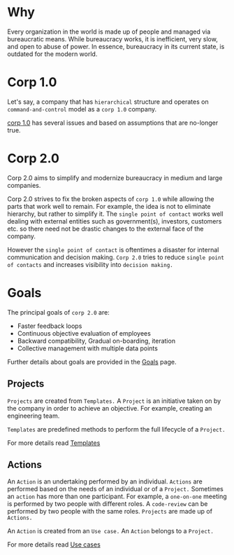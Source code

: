 # Why

 Every organization in the world is made up of people and managed via bureaucratic means. While bureaucracy works, it is inefficient, very slow, and open to abuse of power. In essence, bureaucracy in its current state, is outdated for the modern world.

# Corp 1.0

Let's say, a company that has `hierarchical` structure and operates on `command-and-control` model as a `corp 1.0` company.

[corp 1.0](CORP_1.0.md) has several issues and based on assumptions that are no-longer true.

# Corp 2.0

Corp 2.0 aims to simplify and modernize bureaucracy in medium and large companies.

Corp 2.0 strives to fix the broken aspects of `corp 1.0` while allowing the parts that work well to remain. For example, the idea is not to eliminate hierarchy, but rather to simplify it. The `single point of contact` works well dealing with external entities such as government(s), investors, customers etc. so there need not be drastic changes to the external face of the company.

However the `single point of contact` is oftentimes a disaster for internal communication and decision making. `Corp 2.0` tries to reduce `single point of contacts` and increases visibility into `decision making.`  

# Goals

The principal goals of `corp 2.0` are:

* Faster feedback loops
* Continuous objective evaluation of employees
* Backward compatibility, Gradual on-boarding, iteration
* Collective management with multiple data points

Further details about goals are provided in the [Goals](GOALS.md) page.



## Projects

`Projects` are created from `Templates.` A `Project` is an initiative taken on by the company in order to achieve an objective.
For example, creating an engineering team.

`Templates` are predefined methods to perform the full lifecycle of a `Project.`

For more details read [Templates](TEMPLATES.md)

## Actions

An `Action` is an undertaking performed by an individual. `Actions` are performed based on the needs of an individual or of a `Project.` Sometimes an `action` has more than one participant. For example, a `one-on-one` meeting is performed by two people with different roles. A `code-review`  can be performed by two people with the same roles. `Projects` are made up of `Actions.`

An `Action` is created from an `Use case.` An `Action` belongs to a `Project.`

For more details read [Use cases](USE_CASES.md)
